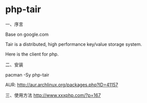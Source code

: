# php-tair

一、序言

Base on google.com

Tair is a distributed, high performance key/value storage system.

Here is the client for php.




二、安装

 pacman -Sy php-tair
 
 AUR: http://aur.archlinux.org/packages.php?ID=41157 
 

 
三、使用方法
  http://www.xxxphp.com/?p=167
